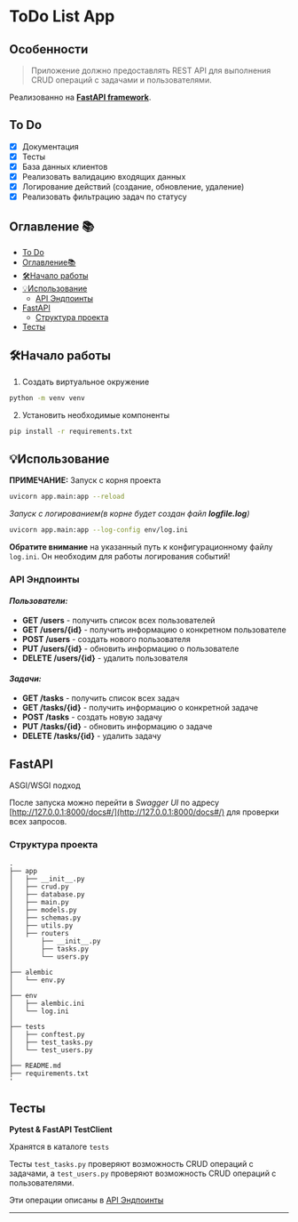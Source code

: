 # ToDo List App

## Особенности

>Приложение должно предоставлять REST API для выполнения CRUD операций с задачами и пользователями.

Реализованно на **[FastAPI framework](https://pypi.org/project/fastapi/)**.

## To Do

- [x] Документация
- [x] Тесты
- [x] База данных клиентов
- [x] Реализовать валидацию входящих данных
- [x] Логирование действий (создание, обновление, удаление)
- [x] Реализовать фильтрацию задач по статусу

## Оглавление 📚
- [To Do](#to-do)
- [Оглавление📚](#оглавление-)
- [🛠️Начало работы](#️начало-работы)
- [💡Использование](#использование)
    - [API Эндпоинты](#api-эндпоинты)
- [FastAPI](#fastapi)
    - [Структура проекта](#структура-проекта) 
- [Тесты](#тесты)   


## 🛠️Начало работы
1. Создать виртуальное окружение
```bash
python -m venv venv
```
2. Установить необходимые компоненты
```bash
pip install -r requirements.txt
```

## 💡Использование
**ПРИМЕЧАНИЕ:** Запуск с корня проекта
```bash
uvicorn app.main:app --reload
```

*Запуск с логированием(в корне будет создан файл **logfile.log**)*
```bash
uvicorn app.main:app --log-config env/log.ini
```
**Обратите внимание** на указанный путь к конфигурационному файлу `log.ini`. Он необходим для работы логирования событий!

### API Эндпоинты

#### *Пользователи:*
- **GET /users** - получить список всех пользователей
- **GET /users/{id}** - получить информацию о конкретном пользователе
- **POST /users** - создать нового пользователя
- **PUT /users/{id}** - обновить информацию о пользователе
- **DELETE /users/{id}** - удалить пользователя

#### *Задачи:*
- **GET /tasks** - получить список всех задач
- **GET /tasks/{id}** - получить информацию о конкретной задаче
- **POST /tasks** - создать новую задачу
- **PUT /tasks/{id}** - обновить информацию о задаче
- **DELETE /tasks/{id}** - удалить задачу

## FastAPI

ASGI/WSGI подход

После запуска можно перейти в *Swagger UI* по адресу [http://127.0.0.1:8000/docs#/](http://127.0.0.1:8000/docs#/) для проверки всех запросов.

### Структура проекта 
```
.
├── app
│   ├── __init__.py
│   ├── crud.py
│   ├── database.py
│   ├── main.py
│   ├── models.py 
│   ├── schemas.py 
│   ├── utils.py
│   ├── routers
│       ├── __init__.py
│       ├── tasks.py
│       └── users.py
│
├── alembic
│   └── env.py
│
├── env
│   ├── alembic.ini
│   └── log.ini
│
├── tests
│   ├── conftest.py
│   ├── test_tasks.py
│   └── test_users.py
│   
├── README.md
├── requirements.txt  
'     
```
## Тесты 
**Pytest & FastAPI TestClient** 

Хранятся в каталоге `tests`

Тесты `test_tasks.py` проверяют возможность CRUD операций с задачами, а `test_users.py` проверяют возможность CRUD операций с пользователями. 

Эти операции описаны в [API Эндпоинты](#api-эндпоинты)

---
